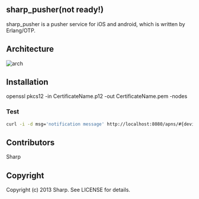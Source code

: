 ## sharp_pusher(not ready!)

sharp_pusher is a pusher service for iOS and android, which is written by Erlang/OTP.



## Architecture


![arch](/SharpX/sharp_media/raw/master/doc/com.png)


## Installation

openssl pkcs12 -in CertificateName.p12 -out CertificateName.pem -nodes

### Test


``` bash
curl -i -d msg='notification message' http://localhost:8080/apns/#{devise token}
```

## Contributors


Sharp

## Copyright

Copyright (c) 2013 Sharp. See LICENSE for details.

